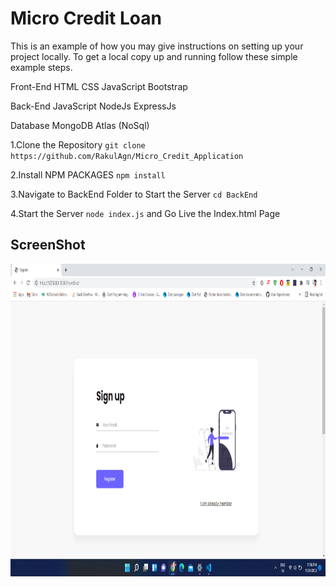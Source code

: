 # Micro Credit Loan
This is an example of how you may give instructions on setting up your project locally. To get a local copy up and running follow these simple example steps.

 Front-End
    HTML
    CSS
    JavaScript
    Bootstrap

 Back-End
    JavaScript
    NodeJs
    ExpressJs

 Database
    MongoDB Atlas (NoSql)  

1.Clone the Repository
    ```git clone https://github.com/RakulAgn/Micro_Credit_Application```

2.Install NPM PACKAGES
    ```npm install```

3.Navigate to BackEnd Folder to Start the Server
    ```cd BackEnd```

4.Start the Server 
    ```node index.js```
and Go Live the Index.html Page

## ScreenShot

<img src="FrontEnd/images/screenshots/SignUp.png" height="500em" />

   
